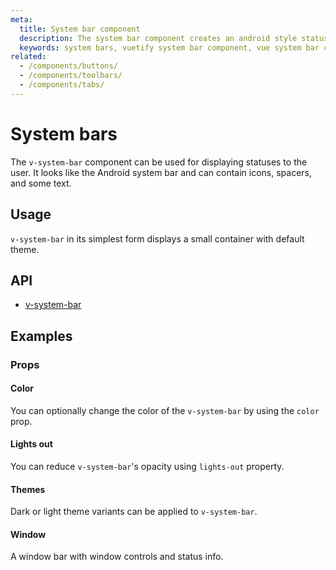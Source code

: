```yaml
---
meta:
  title: System bar component
  description: The system bar component creates an android style status bar that rests on the very top of your application.
  keywords: system bars, vuetify system bar component, vue system bar component, android status bar, status bar
related:
  - /components/buttons/
  - /components/toolbars/
  - /components/tabs/
---
```


# System bars

The `v-system-bar` component can be used for displaying statuses to the user. It looks like the Android system bar and can contain icons, spacers, and some text.

<entry-ad />

## Usage

`v-system-bar` in its simplest form displays a small container with default theme.

<usage name="v-system-bar" />

## API

- [v-system-bar](../../api/v-system-bar)

## Examples

### Props

#### Color

You can optionally change the color of the `v-system-bar` by using the `color` prop.

<example file="v-system-bar/prop-color" />

#### Lights out

You can reduce `v-system-bar`'s opacity using `lights-out` property.

<example file="v-system-bar/prop-lights-out" />

#### Themes

Dark or light theme variants can be applied to `v-system-bar`.

<example file="v-system-bar/prop-themes" />

#### Window

A window bar with window controls and status info.

<example file="v-system-bar/prop-window" />

<backmatter />
